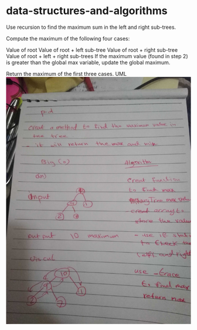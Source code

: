 # data-structures-and-algorithms
Use recursion to find the maximum sum in the left and right sub-trees.

Compute the maximum of the following four cases:

Value of root
Value of root + left sub-tree
Value of root + right sub-tree
Value of root + left + right sub-trees
If the maximum value (found in step 2) is greater than the global max variable, update the global maximum.

Return the maximum of the first three cases.
UML
![](https://github.com/401-advanced-javascript-bayan/data-structures-and-algorithms/blob/code18/image/IMG_20200228_233244.jpg)
